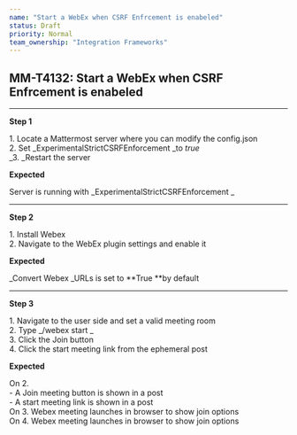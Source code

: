 ```yaml
---
name: "Start a WebEx when CSRF Enfrcement is enabeled"
status: Draft
priority: Normal
team_ownership: "Integration Frameworks"
---
```


## MM-T4132: Start a WebEx when CSRF Enfrcement is enabeled

---

**Step 1**

1\. Locate a Mattermost server where you can modify the config.json\
2\. Set _ExperimentalStrictCSRFEnforcement _to _true_\
_3. _Restart the server

**Expected**

Server is running with _ExperimentalStrictCSRFEnforcement _

---

**Step 2**

1\. Install Webex\
2\. Navigate to the WebEx plugin settings and enable it

**Expected**

_Convert Webex _URLs is set to **True **by default

---

**Step 3**

1\. Navigate to the user side and set a valid meeting room\
2\. Type _/webex start _\
3\. Click the Join button\
4\. Click the start meeting link from the ephemeral post

**Expected**

On 2.\
\- A Join meeting button is shown in a post\
\- A start meeting link is shown in a post\
On 3. Webex meeting launches in browser to show join options\
On 4. Webex meeting launches in browser to show join options
